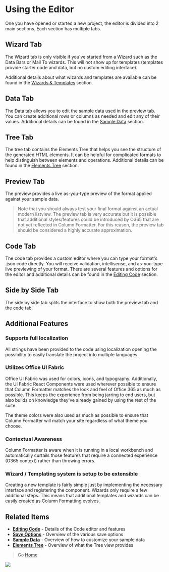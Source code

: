 # Using the Editor

One you have opened or started a new project, the editor is divided into 2 main sections. Each section has multiple tabs.

## Wizard Tab

The Wizard tab is only visible if you've started from a Wizard such as the Data Bars or Mail To wizards. This will not show up for templates (templates provide starter code and data, but no custom editing interface).

Additional details about what wizards and templates are available can be found in the [Wizards & Templates](../wizards/index.md) section.

## Data Tab

The Data tab allows you to edit the sample data used in the preview tab. You can create additional rows or columns as needed and edit any of their values. Additional details can be found in the [Sample Data](./sample-data.md) section.

## Tree Tab

The tree tab contains the Elements Tree that helps you see the structure of the generated HTML elements. It can be helpful for complicated formats to help distinguish between elements and operations. Additional details can be found in the [Elements Tree](./tree.md) section.

## Preview Tab

The preview provides a live as-you-type preview of the format applied against your sample data.

>Note that you should always test your final format against an actual modern listview. The preview tab is very accurate but it is possible that additional styles/features could be introduced by O365 that are not yet reflected in Column Formatter. For this reason, the preview tab should be considered a highly accurate approximation.

## Code Tab

The code tab provides a custom editor where you can type your format's .json code directly. You will receive validation, intellisense, and as-you-type live previewing of your format. There are several features and options for the editor and additional details can be found in the [Editing Code](./code-editor.md) section.

## Side by Side Tab

The side by side tab splits the interface to show both the preview tab and the code tab.

## Additional Features

### Supports full localization
All strings have been provided to the code using localization opening the possibility to easily translate the project into multiple languages.

### Utilizes Office UI Fabric
Office UI Fabric was used for colors, icons, and typography. Additionally, the UI Fabric React Components were used wherever possible to ensure that Column Formatter matches the look and feel of Office 365 as much as possible. This keeps the experience from being jarring to end users, but also builds on knowledge they've already gained by using the rest of the suite.

The theme colors were also used as much as possible to ensure that Column Formatter will match your site regardless of what theme you choose.

### Contextual Awareness
Column Formatter is aware when it is running in a local workbench and automatically curtails those features that require a connected experience (O365 context) rather than throwing errors.

### Wizard / Templating system is setup to be extensible
Creating a new template is fairly simple just by implementing the necessary interface and registering the component. Wizards only require a few additional steps. This means that additional templates and wizards can be easily created as Column Formatting evolves.

## Related Items

- **[Editing Code](./code-editor.md)** - Details of the Code editor and features
- **[Save Options](./saving.md)** - Overview of the various save options
- **[Sample Data](./sample-data.md)** - Overview of how to customize your sample data
- **[Elements Tree](./tree.md)** - Overview of what the Tree view provides

> Go [Home](../index.md)

![](https://telemetry.sharepointpnp.com/sp-dev-solutions/ColumnFormatter/wiki/Editor)